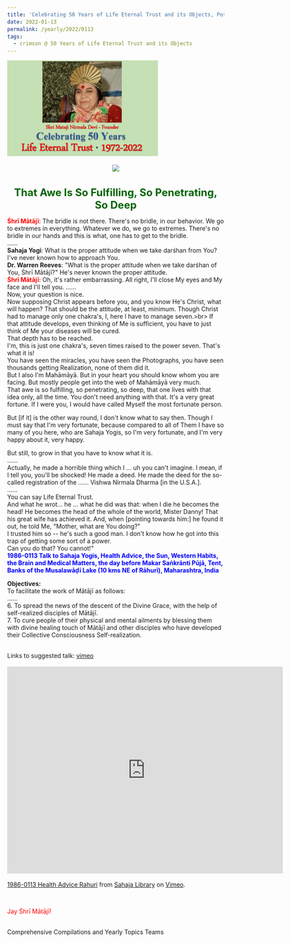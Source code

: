 ```yaml
---
title: 'Celebrating 50 Years of Life Eternal Trust and its Objects, Post 2 on on the Eve of Makar Saṅkrānti'
date: 2022-01-13
permalink: /yearly/2022/0113
tags:
  - crimson @ 50 Years of Life Eternal Trust and its Objects
---
```


<div style="text-align: left"><img src="/images/Celebrating50YearsLET.png" width="350" /></div><br>

<div style="text-align: center"><img src="1e517d8c73a64c9c82977d676b1fff72.r2.dev/image878_Photo_credit_Colin_Heinsen.png" /></div>

<br>
<p style="color:DarkGreen; text-align:center">
<font size="+2"><b>That Awe Is So Fulfilling, So Penetrating, So Deep</b><br></font>
</p>

<p>
<font color="red"><b>Śhrī Mātājī</b></font>: The bridle is not there. There's no bridle, in our behavior. We go to extremes in everything. Whatever we do, we go to extremes. There's no bridle in our hands and this is what, one has to get to the bridle.<br>
......<br>
<b>Sahaja Yogi</b>: What is the proper attitude when we take darśhan from You? I've never known how to approach You.<br>
<b>Dr. Warren Reeves</b>: "What is the proper attitude when we take darśhan of You, Śhrī Mātājī?" He's never known the proper attitude.<br>
<font color="red"><b>Śhrī Mātājī</b></font>: Oh, it's rather embarrassing. All right, I'll close My eyes and My face and I'll tell you. ......<br> 
Now, your question is nice.<br>
Now supposing Christ appears before you, and you know He's Christ, what will happen? That should be the attitude, at least, minimum. Though Christ had to manage only one chakra's, I, here I have to manage seven.>br>
If that attitude develops, even thinking of Me is sufficient, you have to just think of Me your diseases will be cured.<br>
That depth has to be reached.<br>
I'm, this is just one chakra's, seven times raised to the power seven. That's what it is!<br>
You have seen the miracles, you have seen the Photographs, you have seen thousands getting Realization, none of them did it.<br> 
But I also I'm Mahāmāyā. But in your heart you should know whom you are facing. But mostly people get into the web of Mahāmāyā very much.<br>
That awe is so fulfilling, so penetrating, so deep, that one lives with that idea only, all the time. You don't need anything with that. It's a very great fortune. If I were you, I would have called Myself the most fortunate person.<br> 

But [if it] is the other way round, I don't know what to say then. Though I must say that I'm very fortunate, because compared to all of Them I have so many of you here, who are Sahaja Yogis, so I'm very fortunate, and I'm very happy about it, very happy. 

But still, to grow in that you have to know what it is.<br>
......<br>
Actually, he made a horrible thing which I ... uh you can't imagine. I mean, if I tell you, you'll be shocked! He made a deed. He made the deed for the so-called registration of the ...... Vishwa Nirmala Dharma [in the U.S.A.].<br>
......<br>
You can say Life Eternal Trust.<br>
And what he wrot... he ... what he did was that: when I die he becomes the head! He becomes the head of the whole of the world, Mister Danny! That his great wife has achieved it. And, when [pointing towards him:] he found it out, he told Me, "Mother, what are You doing?"<br>
I trusted him so -- he's such a good man. I don't know how he got into this trap of getting some sort of a power.<br> 
Can you do that? You cannot!"<br>
<font color="blue"><b>1986-0113 Talk to Sahaja Yogis, Health Advice, the Sun, Western Habits, the Brain and Medical Matters, the day before Makar Saṅkrānti Pūjā, Tent, Banks of the Musalawāḍī Lake (10 kms NE of Rāhurī), Maharashtra, India</b></font><br>
</p>

<p>
<b>Objectives:</b><br>
To facilitate the work of Mātājī as follows:<br>
......<br>
6. To spread the news of the descent of the Divine Grace, with the help of self-realized disciples of Mātājī.<br>
7. To cure people of their physical and mental ailments by blessing them with divine healing touch of Mātājī and other disciples who have developed their Collective Consciousness Self-realization. 
</p>  

<br>
Links to suggested talk: <a href="https://vimeo.com/315769058"> vimeo</a><br>
<br>

<iframe src="https://player.vimeo.com/video/315769058?h=87c6505095" width="640" height="480" frameborder="0" allow="autoplay; fullscreen; picture-in-picture" allowfullscreen></iframe>
<p><a href="https://vimeo.com/315769058">1986-0113 Health Advice  Rahuri</a> from <a href="https://vimeo.com/sahajalibrary">Sahaja Library</a> on <a href="https://vimeo.com">Vimeo</a>.</p>

<br>
<p style="color:red;">Jay Śhrī Mātājī!<br></p>

<br>
Comprehensive Compilations and Yearly Topics Teams